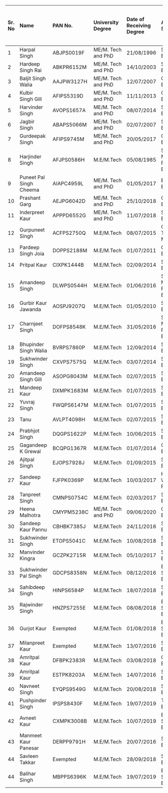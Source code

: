 | **Sr. No** | **Name**                | **PAN No.** | **University Degree** | **Date of Receiving Degree** | **Area of Specialization**              | **Research Paper Publications** | **Ph.D.** **Guidance** | **Faculty receiving Ph.D. during the assessment year** | **Current Designation** | **Date (Designated as Prof / Assoc. Prof.)** | **Initial Date of Joining** | **Association Type** | **At present work the Institution** |
|:-----------|:------------------------|:------------|:----------------------|:-----------------------------|:----------------------------------------|:--------------------------------|:-----------------------|:-------------------------------------------------------|:------------------------|:---------------------------------------------|:----------------------------|:---------------------|:------------------------------------|
| 1          | Harpal Singh            | ABJPS0019F  | ME/M. Tech and PhD    | 21/08/1996                   | Structural Engineering                  | 57                              | 5                      |                                                        | Professor               | 17/11/1998                                   | 17/11/1998                  | Regular              | Yes                                 |
| 2          | Hardeep Singh Rai       | ABKPR6152M  | ME/M. Tech and PhD    | 14/10/2003                   | Structural Engineering                  | 60                              | 11                     | 4                                                      | Professor               | 02/08/2004                                   | 02/01/1996                  | Regular              | Yes                                 |
| 3          | Baljit Singh Walia      | AAJPW3127H  | ME/M. Tech and PhD    | 12/07/2007                   | Geo Tech. Engineering                   | 28                              | 4                      | 2                                                      | Professor               | 18/02/2013                                   | 23/01/1986                  | Regular              | No                                  |
| 4          | Kulbir Singh Gill       | AFIPS5319D  | ME/M. Tech and PhD    | 11/11/2013                   | Geo Tech. Engineering                   | 53                              | 1                      | 1                                                      | Professor               |                                              | 21/09/1984                  | Regular              | No                                  |
| 5          | Harvinder Singh         | AVOPS1657A  | ME/M. Tech and PhD    | 08/07/2014                   | Structural Engineering                  | 66                              | 10                     | 1                                                      | Professor               |                                              | 29/01/2001                  | Regular              | Yes                                 |
| 6          | Jagbir Singh            | ABAPS5066M  | ME/M. Tech and PhD    | 02/07/2007                   | Structural Engineering                  | 30                              | 4                      | 2                                                      | Professor               |                                              | 16/08/2007                  | Regular              | Yes                                 |
| 7          | Gurdeepak Singh         | AFIPS9745M  | ME/M. Tech and PhD    | 20/05/2017                   | Geo Tech. Engineering                   | 35                              |                        |                                                        | Associate Professor     | 02/08/2010                                   | 11/08/1994                  | Regular              | Yes                                 |
| 8          | Harjinder Singh         | AFJPS0586H  | M.E/M.Tech            | 05/08/1985                   | Soil Mechanics & Foundation Engineering | 3                               |                        |                                                        | Associate Professor     |                                              | 25/07/1983                  | Regular              | No                                  |
| 9          | Puneet Pal Singh Cheema | AIAPC4959L  | ME/M. Tech and PhD    | 01/05/2017                   | Energy & Environment                    | 32                              | 2                      |                                                        | Assistant Professor     |                                              | 01/07/2006                  | Regular              | Yes                                 |
| 10         | Prashant Garg           | AEJPG6042D  | ME/M. Tech and PhD    | 25/10/2018                   | Geo Tech. Engineering                   | 40                              |                        |                                                        | Assistant Professor     |                                              | 01/07/2006                  | Regular              | Yes                                 |
| 11         | Inderpreet Kaur         | APPPD6552G  | ME/M. Tech and PhD    | 11/07/2018                   | Structural Engineering                  | 20                              |                        |                                                        | Assistant Professor     |                                              | 05/08/2008                  | Regular              | Yes                                 |
| 12         | Gurpuneet Singh         | ACFPS2750Q  | M.E/M.Tech            | 08/07/2015                   | Construction Technology & Management    | 6                               |                        |                                                        | Assistant Professor     |                                              | 02/08/2011                  | Regular              | Yes                                 |
| 13         | Pardeep Singh Joia      | DOPPS2188M  | M.E/M.Tech            | 01/07/2011                   | Geo Tech. Engineering                   | 8                               |                        |                                                        | Assistant Professor     |                                              | 08/08/2011                  | Regular              | Yes                                 |
| 14         | Pritpal Kaur            | CIXPK1444B  | M.E/M.Tech            | 02/09/2014                   | Structural Engineering                  | 4                               |                        |                                                        | Assistant Professor     |                                              | 20/12/2011                  | Regular              | Yes                                 |
| 15         | Amandeep Singh          | DLWPS0544H  | M.E/M.Tech            | 01/06/2016                   | Soil Mechanics & Foundation Engineering | 9                               |                        |                                                        | Assistant Professor     |                                              | 23/12/2011                  | Regular              | Yes                                 |
| 16         | Gurbir Kaur Jawanda     | AOSPJ9207Q  | M.E/M.Tech            | 01/05/2010                   | Structural Engineering                  | 3                               |                        |                                                        | Assistant Professor     |                                              | 01/08/2012                  | Regular              | No                                  |
| 17         | Charnjeet Singh         | DOFPS8548K  | M.E/M.Tech            | 31/05/2016                   | Soil Mechanics & Foundation Engineering | 13                              |                        |                                                        | Assistant Professor     |                                              | 01/08/2012                  | Regular              | Yes                                 |
| 18         | Bhupinder Singh Walia   | BVRPS7860P  | M.E/M.Tech            | 12/09/2014                   | Structural Engineering                  | 0                               |                        |                                                        | Assistant Professor     |                                              | 14/08/2013                  | Regular              | Yes                                 |
| 19         | Sukhwinder Singh        | CXVPS7575Q  | M.E/M.Tech            | 03/07/2014                   | Structural Engineering                  | 4                               |                        |                                                        | Assistant Professor     |                                              | 30/01/2014                  | Regular              | Yes                                 |
| 20         | Amandeep Singh Gill     | ASOPG8043M  | M.E/M.Tech            | 02/07/2015                   | Structural Engineering                  | 3                               |                        |                                                        | Assistant Professor     |                                              | 02/02/2015                  | Regular              | No                                  |
| 21         | Mandeep Kaur            | DXMPK1683M  | M.E/M.Tech            | 01/07/2015                   | Structural Engineering                  | 2                               |                        |                                                        | Assistant Professor     |                                              | 02/02/2015                  | Regular              | Yes                                 |
| 22         | Yuvraj Singh            | FWQPS6147M  | M.E/M.Tech            | 01/07/2015                   | Structural Engineering                  | 12                              |                        |                                                        | Assistant Professor     |                                              | 03/08/2015                  | Regular              | Yes                                 |
| 23         | Tanu                    | AVLPT4098H  | M.E/M.Tech            | 02/07/2015                   | Structural Engineering                  | 4                               |                        |                                                        | Assistant Professor     |                                              | 03/08/2015                  | Regular              | No                                  |
| 24         | Prabhjot Singh          | DQGPS1622P  | M.E/M.Tech            | 10/06/2015                   | Structural Engineering                  | 3                               |                        |                                                        | Assistant Professor     |                                              | 12/08/2015                  | Regular              | Yes                                 |
| 25         | Gagandeep K Grewal      | BCQPG1367R  | M.E/M.Tech            | 01/07/2014                   | Geo Tech. Engineering                   | 6                               |                        |                                                        | Assistant Professor     |                                              | 18/01/2016                  | Regular              | Yes                                 |
| 26         | Ajitpal Singh           | EJOPS7928J  | M.E/M.Tech            | 01/09/2015                   | Structural Engineering                  | 1                               |                        |                                                        | Assistant Professor     |                                              | 18/01/2016                  | Regular              | Yes                                 |
| 27         | Sandeep Kaur            | FJFPK0369P  | M.E/M.Tech            | 10/03/2017                   | Hydrology & Water Resources             | 3                               |                        |                                                        | Assistant Professor     |                                              | 02/08/2017                  | Regular              | Yes                                 |
| 28         | Tanpreet Singh          | CMNPS0754C  | M.E/M.Tech            | 02/03/2017                   | Structural Engineering                  | 14                              |                        |                                                        | Assistant Professor     |                                              | 02/08/2017                  | Regular              | Yes                                 |
| 29         | Heena Malhotra          | CMYPM5238C  | ME/M. Tech and PhD    | 09/06/2020                   | Geo Tech. Engineering                   | 17                              |                        |                                                        | Assistant Professor     |                                              | 26/02/2018                  | Regular              | Yes                                 |
| 30         | Sandeep Kaur Pannu      | CBHBK7385J  | M.E/M.Tech            | 24/11/2016                   | Structural Engineering                  | 3                               |                        |                                                        | Assistant Professor     |                                              | 12/03/2018                  | Regular              | No                                  |
| 31         | Sukhwinder Singh        | ETOPS5041C  | M.E/M.Tech            | 10/08/2018                   | Structural Engineering                  | 4                               |                        |                                                        | Assistant Professor     |                                              | 16/08/2018                  | Regular              | Yes                                 |
| 32         | Manvinder Kingra        | GCZPK2715R  | M.E/M.Tech            | 05/10/2017                   | Structural Engineering                  | 0                               |                        |                                                        | Assistant Professor     |                                              | 20/07/2019                  | Regular              | Yes                                 |
| 33         | Sukhwinder Pal Singh    | GDCPS8358N  | M.E/M.Tech            | 08/12/2016                   | Environmental Science and Engineering   | 3                               |                        |                                                        | Assistant Professor     |                                              | 18/07/2018                  | Regular              | Yes                                 |
| 34         | Sahibdeep Singh         | HINPS6584P  | M.E/M.Tech            | 18/07/2018                   | Structural Engineering                  | 2                               |                        |                                                        | Assistant Professor     |                                              | 16/08/2018                  | Contractual          | No                                  |
| 35         | Rajwinder Singh         | HNZPS7255E  | M.E/M.Tech            | 08/08/2018                   | Environmental Science and Engineering   | 5                               |                        |                                                        | Assistant Professor     |                                              | 16/08/2018                  | Contractual          | No                                  |
| 36         | Gurjot Kaur             | Exempted    | M.E/M.Tech            | 01/08/2018                   | Environmental Science and Engineering   | 1                               |                        |                                                        | Assistant Professor     |                                              | 16/08/2018                  | Contractual          | No                                  |
| 37         | Milanpreet Kaur         | Exempted    | M.E/M.Tech            | 13/07/2016                   | Structural Engineering                  | 2                               |                        |                                                        | Assistant Professor     |                                              | 08/01/2019                  | Contractual          | No                                  |
| 38         | Amritpal Kaur           | DFBPK2383R  | M.E/M.Tech            | 03/08/2018                   | Geo Tech. Engineering                   | 3                               |                        |                                                        | Assistant Professor     |                                              | 08/01/2019                  | Regular              | No                                  |
| 39         | Amritpal Kaur           | ESTPK8203A  | M.E/M.Tech            | 14/07/2016                   | Structural Engineering                  | 1                               |                        |                                                        | Assistant Professor     |                                              | 01/08/2016                  | Regular              | No                                  |
| 40         | Navneet Singh           | EYQPS9549G  | M.E/M.Tech            | 20/08/2018                   | Structural Engineering                  | 5                               |                        |                                                        | Assistant Professor     |                                              | 19/08/2019                  | Regular              | Yes                                 |
| 41         | Pushpinder Singh        | IPSPS8430F  | M.E/M.Tech            | 19/07/2019                   | Transportation Engineering              | 1                               |                        |                                                        | Assistant Professor     |                                              | 19/08/2019                  | Regular              | No                                  |
| 42         | Avneet Kaur             | CXMPK3008B  | M.E/M.Tech            | 10/07/2019                   | Environmental Science and Engineering   | 2                               |                        |                                                        | Assistant Professor     |                                              | 24/07/2019                  | Regular              | Yes                                 |
| 43         | Manmeet Kaur Panesar    | DERPP9791H  | M.E/M.Tech            | 20/07/2016                   | Structural Engineering                  | 3                               |                        |                                                        | Assistant Professor     |                                              | 19/08/2019                  | Regular              | No                                  |
| 44         | Savleen Takkar          | Exempted    | M.E/M.Tech            | 28/09/2018                   | Structural Engineering                  | 3                               |                        |                                                        | Assistant Professor     |                                              | 19/08/2019                  | Regular              | Yes                                 |
| 44         | Balihar Singh           | MBPPS6396K  | M.E/M.Tech            | 19/07/2019                   | Environmental Science and Engineering   | 3                               |                        |                                                        | Assistant Professor     |                                              | 24/07/2019                  | Regular              | Yes                                 |
